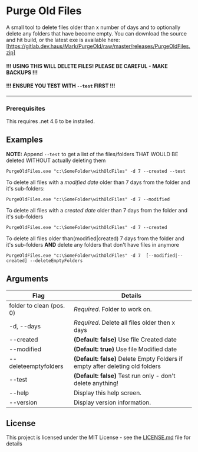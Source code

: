 # Purge Old Files

A small tool to delete files older than x number of days and to optionally delete any folders that have become empty.
You can download the source and hit build, or the latest exe is available here: [https://gitlab.dev.haus/Mark/PurgeOld/raw/master/releases/PurgeOldFiles.zip]

####  !!! USING THIS WILL DELETE FILES! PLEASE BE CAREFUL - MAKE BACKUPS !!!
#### !!! ENSURE YOU TEST WITH `--test` FIRST !!!
---
### Prerequisites

This requires .net 4.6 to be installed.

## Examples

__NOTE:__ Append `--test` to get a list of the files/folders THAT WOULD BE deleted WITHOUT actually deleting them

   `PurgeOldFiles.exe "c:\SomeFolder\withOldFiles" -d 7 --created --test`

To delete all files with a _modified date_ older than 7 days from the folder and it's sub-folders:

`PurgeOldFiles.exe "c:\SomeFolder\withOldFiles" -d 7 --modified`
   
To delete all files with a _created date_ older than 7 days from the folder and it's sub-folders

`PurgeOldFiles.exe "c:\SomeFolder\withOldFiles" -d 7 --created`

To delete all files older than(modified|created)  7 days from the folder and it's sub-folders
**AND** delete any folders that don't have files in anymore

`PurgeOldFiles.exe "c:\SomeFolder\withOldFiles" -d 7  [--modified|--created] --deleteEmptyFolders`


## Arguments


|Flag|Details|
|---|---|
|folder to clean (pos. 0)    |*Required*. Folder to work on.|
|-d, --days                  |*Required*. Delete all files older then x days|
|--created                   |**(Default: false)** Use file Created date|
|--modified                  |**(Default: true)** Use file Modified date|
|--deleteemptyfolders        |**(Default: false)** Delete Empty Folders if empty after deleting old folders|
|--test                      |**(Default: false)** Test run only - don't delete anything!|
|--help                      |Display this help screen.|
|--version                   |Display version information.|

## License

This project is licensed under the MIT License - see the [LICENSE.md](LICENSE.md) file for details


